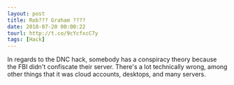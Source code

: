 ```yaml
---
layout: post
title: Rob??? Graham ????
date: 2018-07-20 00:00:22
tourl: http://t.co/9cYcfxcC7y
tags: [Hack]
---
```

In regards to the DNC hack, somebody has a conspiracy theory because the FBI didn't confiscate their server. There's a lot technically wrong, among other things that it was cloud accounts, desktops, and many servers.